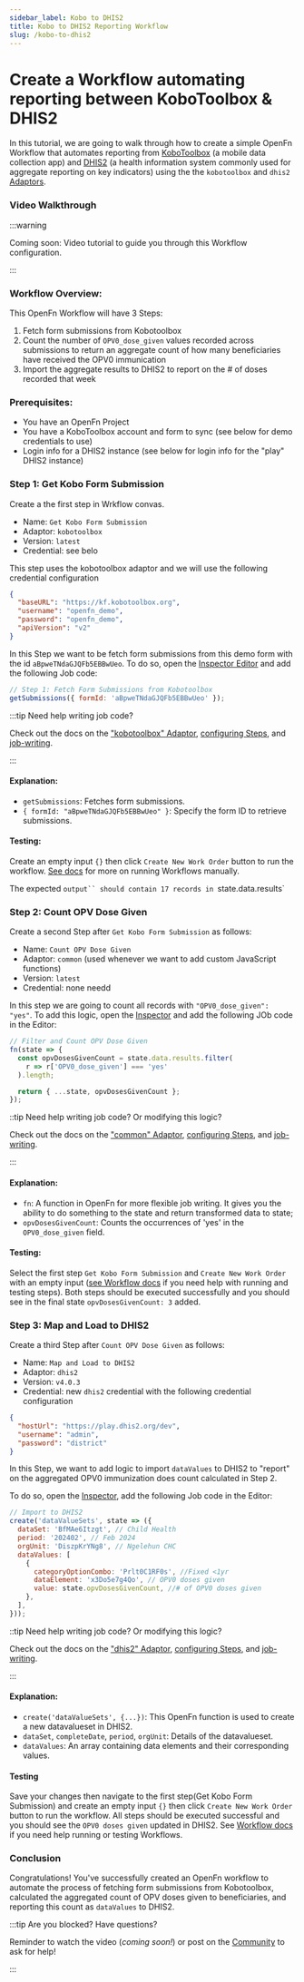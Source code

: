 ```yaml
---
sidebar_label: Kobo to DHIS2
title: Kobo to DHIS2 Reporting Workflow
slug: /kobo-to-dhis2
---
```


# Create a Workflow automating reporting between KoboToolbox & DHIS2

In this tutorial, we are going to walk through how to create a simple OpenFn
Workflow that automates reporting from
[KoboToolbox](https://www.kobotoolbox.org/) (a mobile data collection app) and
[DHIS2](https://dhis2.org) (a health information system commonly used for
aggregate reporting on key indicators) using the the `kobotoolbox` and `dhis2`
[Adaptors](/adaptors).

### Video Walkthrough

:::warning

Coming soon: Video tutorial to guide you through this Workflow configuration.

:::

### Workflow Overview:

This OpenFn Workflow will have 3 Steps:

1. Fetch form submissions from Kobotoolbox
2. Count the number of `OPV0_dose_given` values recorded across submissions to
   return an aggregate count of how many beneficiaries have received the OPV0
   immunication
3. Import the aggregate results to DHIS2 to report on the # of doses recorded
   that week

### Prerequisites:

- You have an OpenFn Project
- You have a KoboToolbox account and form to sync (see below for demo
  credentials to use)
- Login info for a DHIS2 instance (see below for login info for the "play" DHIS2
  instance)

### Step 1: Get Kobo Form Submission

Create a the first step in Wrkflow convas.

- Name: `Get Kobo Form Submission`
- Adaptor: `kobotoolbox`
- Version: `latest`
- Credential: see belo

This step uses the kobotoolbox adaptor and we will use the following credential
configuration

```json
{
  "baseURL": "https://kf.kobotoolbox.org",
  "username": "openfn_demo",
  "password": "openfn_demo",
  "apiVersion": "v2"
}
```

In this Step we want to be fetch form submissions from this demo form with the
id `aBpweTNdaGJQFb5EBBwUeo`. To do so, open the
[Inspector Editor](../build/steps/step-editor.md) and add the following Job
code:

```javascript
// Step 1: Fetch Form Submissions from Kobotoolbox
getSubmissions({ formId: 'aBpweTNdaGJQFb5EBBwUeo' });
```

:::tip Need help writing job code?

Check out the docs on the ["kobotoolbox" Adaptor](/adaptors/kobotoolbox),
[configuring Steps](../build/steps/steps.md), and
[job-writing](../jobs/jobs-writing-guide.md).

:::

#### Explanation:

- `getSubmissions`: Fetches form submissions.
- `{ formId: "aBpweTNdaGJQFb5EBBwUeo" }`: Specify the form ID to retrieve
  submissions.

#### Testing:

Create an empty input `{}` then click `Create New Work Order` button to run the
workflow. [See docs](../build/workflows.md) for more on running Workflows
manually.

The expected ` output`` should contain 17 records in  `state.data.results`

### Step 2: Count OPV Dose Given

Create a second Step after `Get Kobo Form Submission` as follows:

- Name: `Count OPV Dose Given`
- Adaptor: `common` (used whenever we want to add custom JavaScript functions)
- Version: `latest`
- Credential: none needd

In this step we are going to count all records with `"OPV0_dose_given": "yes"`.
To add this logic, open the [Inspector](../build/steps/step-editor.md) and add
the following JOb code in the Editor:

```javascript
// Filter and Count OPV Dose Given
fn(state => {
  const opvDosesGivenCount = state.data.results.filter(
    r => r['OPV0_dose_given'] === 'yes'
  ).length;

  return { ...state, opvDosesGivenCount };
});
```

::tip Need help writing job code? Or modifying this logic?

Check out the docs on the ["common" Adaptor](/adaptors/packages/common-docs),
[configuring Steps](../build/steps/steps.md), and
[job-writing](../build/steps/jobs.md).

:::

#### Explanation:

- `fn`: A function in OpenFn for more flexible job writing. It gives you the
  ability to do something to the state and return transformed data to state;
- `opvDosesGivenCount`: Counts the occurrences of 'yes' in the `OPV0_dose_given`
  field.

#### Testing:

Select the first step `Get Kobo Form Submission` and `Create New Work Order`
with an empty input ([see Workflow docs](../build/workflows.md) if you need help
with running and testing steps). Both steps should be executed successfully and
you should see in the final state `opvDosesGivenCount: 3` added.

### Step 3: Map and Load to DHIS2

Create a third Step after `Count OPV Dose Given` as follows:

- Name: `Map and Load to DHIS2`
- Adaptor: `dhis2`
- Version: `v4.0.3`
- Credential: new `dhis2` credential with the following credential configuration

```json
{
  "hostUrl": "https://play.dhis2.org/dev",
  "username": "admin",
  "password": "district"
}
```

In this Step, we want to add logic to import `dataValues` to DHIS2 to "report"
on the aggregated OPV0 immunization does count calculated in Step 2.

To do so, open the [Inspector](../build/steps/step-editor.md), add the following
Job code in the Editor:

```javascript
// Import to DHIS2
create('dataValueSets', state => ({
  dataSet: 'BfMAe6Itzgt', // Child Health
  period: '202402', // Feb 2024
  orgUnit: 'DiszpKrYNg8', // Ngelehun CHC
  dataValues: [
    {
      categoryOptionCombo: 'Prlt0C1RF0s', //Fixed <1yr
      dataElement: 'x3Do5e7g4Qo', // OPV0 doses given
      value: state.opvDosesGivenCount, //# of OPV0 doses given
    },
  ],
}));
```

::tip Need help writing job code? Or modifying this logic?

Check out the docs on the ["dhis2" Adaptor](/adaptors/dhis2),
[configuring Steps](../build/steps/steps.md), and
[job-writing](../build/steps/jobs.md).

:::

#### Explanation:

- `create('dataValueSets', {...})`: This OpenFn function is used to create a new
  datavalueset in DHIS2.
- `dataSet`, `completeDate`, `period`, `orgUnit`: Details of the datavalueset.
- `dataValues`: An array containing data elements and their corresponding
  values.

#### Testing

Save your changes then navigate to the first step(Get Kobo Form Submission) and
create an empty input `{}` then click `Create New Work Order` button to run the
workflow. All steps should be executed successful and you should see the
`OPV0 doses given` updated in DHIS2. See [Workflow docs](../build/workflows.md)
if you need help running or testing Workflows.

### Conclusion

Congratulations! You've successfully created an OpenFn workflow to automate the
process of fetching form submissions from Kobotoolbox, calculated the aggregated
count of OPV doses given to beneficiaries, and reporting this count as
`dataValues` to DHIS2.

:::tip Are you blocked? Have questions?

Reminder to watch the video (_coming soon!_) or post on the
[Community](https://community.openfn.org) to ask for help!

:::

